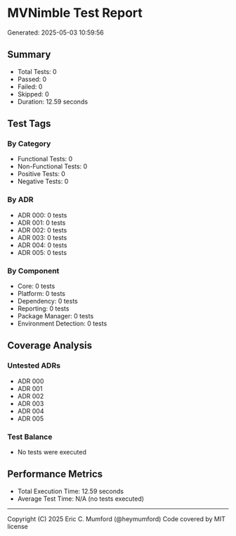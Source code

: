 # MVNimble Test Report

Generated: 2025-05-03 10:59:56

## Summary

* Total Tests: 0
* Passed: 0
* Failed: 0
* Skipped: 0
* Duration: 12.59 seconds

## Test Tags

### By Category

* Functional Tests: 0
* Non-Functional Tests: 0
* Positive Tests: 0
* Negative Tests: 0

### By ADR

* ADR 000: 0 tests
* ADR 001: 0 tests
* ADR 002: 0 tests
* ADR 003: 0 tests
* ADR 004: 0 tests
* ADR 005: 0 tests

### By Component

* Core: 0 tests
* Platform: 0 tests
* Dependency: 0 tests
* Reporting: 0 tests
* Package Manager: 0 tests
* Environment Detection: 0 tests

## Coverage Analysis

### Untested ADRs

* ADR 000
* ADR 001
* ADR 002
* ADR 003
* ADR 004
* ADR 005

### Test Balance

* No tests were executed

## Performance Metrics

* Total Execution Time: 12.59 seconds
* Average Test Time: N/A (no tests executed)



---
Copyright (C) 2025 Eric C. Mumford (@heymumford) Code covered by MIT license
